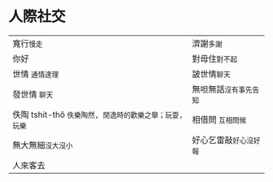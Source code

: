 # 人際社交

|  |  |
| :--- | :--- |
| 寬行`慢走` | 濟謝`多謝` |
| 你好 | 對毋住`對不起` |
| 世情 `通情達理` | 詖世情`聊天` |
| 發世情 `聊天` | 無呾無話`沒有事先告知` |
| 佚陶 tshit-thô `佚樂陶然, 閒逸時的歡樂之舉；玩耍, 玩樂` | 相借問 `互相問候` |
| 無大無細`沒大沒小` | 好心乞雷敲`好心沒好報` |
| 人來客去 |  |



